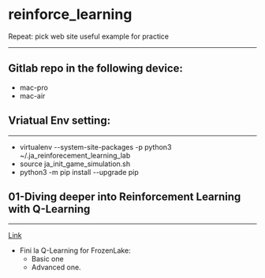 # reinforce_learning
Repeat: pick web site useful example for practice

---

## Gitlab repo in the following device:
- mac-pro
- mac-air

## Vriatual Env setting:
---
- virtualenv --system-site-packages -p python3 ~/.ja_reinforecement_learning_lab
- source ja_init_game_simulation.sh
- python3 -m pip install --upgrade pip



## 01-Diving deeper into Reinforcement Learning with Q-Learning
---
[Link](https://www.freecodecamp.org/news/diving-deeper-into-reinforcement-learning-with-q-learning-c18d0db58efe/)

- Fini la Q-Learning for FrozenLake:
    - Basic one
    - Advanced one.  

